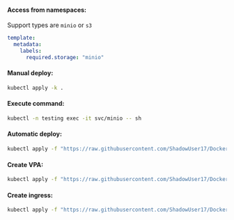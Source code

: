 #### Access from namespaces:
Support types are `minio` or `s3`
```yaml
template:
  metadata:
    labels:
      required.storage: "minio"
```

#### Manual deploy:
```bash
kubectl apply -k .
```

#### Execute command:
```bash
kubectl -n testing exec -it svc/minio -- sh
```

#### Automatic deploy:
```bash
kubectl apply -f "https://raw.githubusercontent.com/ShadowUser17/DockerTemplates/master/K8S/minio/fluxcd-deploy.yml"
```

#### Create VPA:
```bash
kubectl apply -f "https://raw.githubusercontent.com/ShadowUser17/DockerTemplates/master/K8S/minio/vpa-test.yml"
```

#### Create ingress:
```bash
kubectl apply -f "https://raw.githubusercontent.com/ShadowUser17/DockerTemplates/master/K8S/minio/ingress-test.yml"
```
